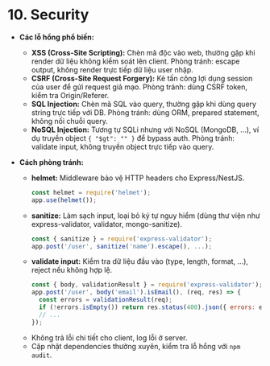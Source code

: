 # 10. Security
- **Các lỗ hổng phổ biến:**
  - **XSS (Cross-Site Scripting):** Chèn mã độc vào web, thường gặp khi render dữ liệu không kiểm soát lên client. Phòng tránh: escape output, không render trực tiếp dữ liệu user nhập.
  - **CSRF (Cross-Site Request Forgery):** Kẻ tấn công lợi dụng session của user để gửi request giả mạo. Phòng tránh: dùng CSRF token, kiểm tra Origin/Referer.
  - **SQL Injection:** Chèn mã SQL vào query, thường gặp khi dùng query string trực tiếp với DB. Phòng tránh: dùng ORM, prepared statement, không nối chuỗi query.
  - **NoSQL Injection:** Tương tự SQLi nhưng với NoSQL (MongoDB, ...), ví dụ truyền object `{ "$gt": "" }` để bypass auth. Phòng tránh: validate input, không truyền object trực tiếp vào query.

- **Cách phòng tránh:**
  - **helmet:** Middleware bảo vệ HTTP headers cho Express/NestJS.
    ```js
    const helmet = require('helmet');
    app.use(helmet());
    ```
  - **sanitize:** Làm sạch input, loại bỏ ký tự nguy hiểm (dùng thư viện như express-validator, validator, mongo-sanitize).
    ```js
    const { sanitize } = require('express-validator');
    app.post('/user', sanitize('name').escape(), ...);
    ```
  - **validate input:** Kiểm tra dữ liệu đầu vào (type, length, format, ...), reject nếu không hợp lệ.
    ```js
    const { body, validationResult } = require('express-validator');
    app.post('/user', body('email').isEmail(), (req, res) => {
      const errors = validationResult(req);
      if (!errors.isEmpty()) return res.status(400).json({ errors: errors.array() });
      // ...
    });
    ```
  - Không trả lỗi chi tiết cho client, log lỗi ở server.
  - Cập nhật dependencies thường xuyên, kiểm tra lỗ hổng với `npm audit`.
